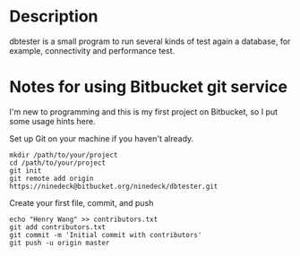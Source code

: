# Description

dbtester is a small program to run several kinds of test again a database, for example, connectivity and performance test.


# Notes for using Bitbucket git service

I'm new to programming and this is my first project on Bitbucket, so I put some usage hints here.

Set up Git on your machine if you haven't already.

	mkdir /path/to/your/project
	cd /path/to/your/project
	git init
	git remote add origin https://ninedeck@bitbucket.org/ninedeck/dbtester.git

Create your first file, commit, and push

	echo "Henry Wang" >> contributors.txt
	git add contributors.txt
	git commit -m 'Initial commit with contributors'
	git push -u origin master
